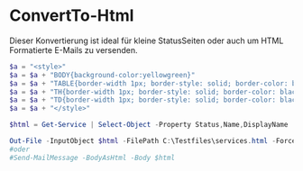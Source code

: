# ConvertTo-Html

Dieser Konvertierung ist ideal für kleine StatusSeiten oder auch um HTML Formatierte E-Mails zu versenden.
```powershell
$a = "<style>"
$a = $a + "BODY{background-color:yellowgreen}"
$a = $a + "TABLE{border-width 1px; border-style: solid; border-color: black; border-collapse: collapse;}"
$a = $a + "TH{border-width 1px; border-style: solid; border-color: black;background-color:thistle}"
$a = $a + "TD{border-width 1px; border-style: solid; border-color: black;background-color:PAleGoldenrod}"
$a = $a + "</style>"

$html = Get-Service | Select-Object -Property Status,Name,DisplayName | ConvertTo-Html -Head $a -Body "<H2>Service Information</H2>"

Out-File -InputObject $html -FilePath C:\Testfiles\services.html -Force
#oder
#Send-MailMessage -BodyAsHtml -Body $html 
```
